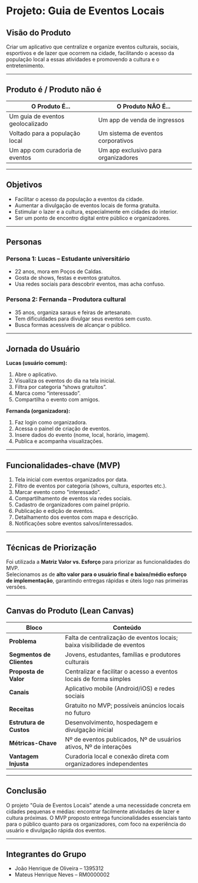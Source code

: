 # Projeto: Guia de Eventos Locais

## Visão do Produto
Criar um aplicativo que centralize e organize eventos culturais, sociais, esportivos e de lazer que ocorrem na cidade, facilitando o acesso da população local a essas atividades e promovendo a cultura e o entretenimento.

---

## Produto é / Produto não é
| O Produto É...                    | O Produto NÃO É...                   |
|----------------------------------|--------------------------------------|
| Um guia de eventos geolocalizado | Um app de venda de ingressos         |
| Voltado para a população local   | Um sistema de eventos corporativos   |
| Um app com curadoria de eventos  | Um app exclusivo para organizadores  |

---

## Objetivos
- Facilitar o acesso da população a eventos da cidade.
- Aumentar a divulgação de eventos locais de forma gratuita.
- Estimular o lazer e a cultura, especialmente em cidades do interior.
- Ser um ponto de encontro digital entre público e organizadores.

---

## Personas

### Persona 1: Lucas – Estudante universitário
- 22 anos, mora em Poços de Caldas.
- Gosta de shows, festas e eventos gratuitos.
- Usa redes sociais para descobrir eventos, mas acha confuso.

### Persona 2: Fernanda – Produtora cultural
- 35 anos, organiza saraus e feiras de artesanato.
- Tem dificuldades para divulgar seus eventos sem custo.
- Busca formas acessíveis de alcançar o público.

---

## Jornada do Usuário

**Lucas (usuário comum):**
1. Abre o aplicativo.
2. Visualiza os eventos do dia na tela inicial.
3. Filtra por categoria “shows gratuitos”.
4. Marca como “interessado”.
5. Compartilha o evento com amigos.

**Fernanda (organizadora):**
1. Faz login como organizadora.
2. Acessa o painel de criação de eventos.
3. Insere dados do evento (nome, local, horário, imagem).
4. Publica e acompanha visualizações.

---

## Funcionalidades-chave (MVP)

1. Tela inicial com eventos organizados por data.
2. Filtro de eventos por categoria (shows, cultura, esportes etc.).
3. Marcar evento como "interessado".
4. Compartilhamento de eventos via redes sociais.
5. Cadastro de organizadores com painel próprio.
6. Publicação e edição de eventos.
7. Detalhamento dos eventos com mapa e descrição.
8. Notificações sobre eventos salvos/interessados.

---

## Técnicas de Priorização

Foi utilizada a **Matriz Valor vs. Esforço** para priorizar as funcionalidades do MVP.  
Selecionamos as de **alto valor para o usuário final e baixo/médio esforço de implementação**, garantindo entregas rápidas e úteis logo nas primeiras versões.

---

## Canvas do Produto (Lean Canvas)

| Bloco                          | Conteúdo                                                                 |
|-------------------------------|--------------------------------------------------------------------------|
| **Problema**                  | Falta de centralização de eventos locais; baixa visibilidade de eventos |
| **Segmentos de Clientes**     | Jovens, estudantes, famílias e produtores culturais                      |
| **Proposta de Valor**         | Centralizar e facilitar o acesso a eventos locais de forma simples       |
| **Canais**                    | Aplicativo mobile (Android/iOS) e redes sociais                          |
| **Receitas**                  | Gratuito no MVP; possíveis anúncios locais no futuro                     |
| **Estrutura de Custos**       | Desenvolvimento, hospedagem e divulgação inicial                         |
| **Métricas-Chave**            | Nº de eventos publicados, Nº de usuários ativos, Nº de interações        |
| **Vantagem Injusta**          | Curadoria local e conexão direta com organizadores independentes         |

---

## Conclusão

O projeto "Guia de Eventos Locais" atende a uma necessidade concreta em cidades pequenas e médias: encontrar facilmente atividades de lazer e cultura próximas. O MVP proposto entrega funcionalidades essenciais tanto para o público quanto para os organizadores, com foco na experiência do usuário e divulgação rápida dos eventos.

---

## Integrantes do Grupo

- João Henrique de Oliveira – 1395312
- Mateus Henrique Neves – RM0000002

